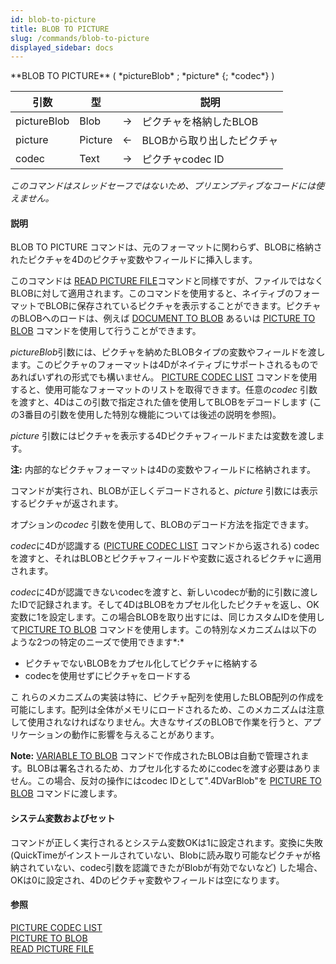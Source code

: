 ```yaml
---
id: blob-to-picture
title: BLOB TO PICTURE
slug: /commands/blob-to-picture
displayed_sidebar: docs
---
```


<!--REF #_command_.BLOB TO PICTURE.Syntax-->**BLOB TO PICTURE** ( *pictureBlob* ; *picture* {; *codec*} )<!-- END REF-->
<!--REF #_command_.BLOB TO PICTURE.Params-->
| 引数 | 型 |  | 説明 |
| --- | --- | --- | --- |
| pictureBlob | Blob | &#8594;  | ピクチャを格納したBLOB |
| picture | Picture | &#8592; | BLOBから取り出したピクチャ |
| codec | Text | &#8594;  | ピクチャcodec ID |

<!-- END REF-->

*このコマンドはスレッドセーフではないため、プリエンプティブなコードには使えません。*


#### 説明 

<!--REF #_command_.BLOB TO PICTURE.Summary-->BLOB TO PICTURE コマンドは、元のフォーマットに関わらず、BLOBに格納されたピクチャを4Dのピクチャ変数やフィールドに挿入します。<!-- END REF-->

このコマンドは [READ PICTURE FILE](read-picture-file.md)コマンドと同様ですが、ファイルではなくBLOBに対して適用されます。このコマンドを使用すると、ネイティブのフォーマットでBLOBに保存されているピクチャを表示することができます。ピクチャのBLOBへのロードは、例えば [DOCUMENT TO BLOB](document-to-blob.md) あるいは [PICTURE TO BLOB](picture-to-blob.md) コマンドを使用して行うことができます。

*pictureBlob*引数には、ピクチャを納めたBLOBタイプの変数やフィールドを渡します。このピクチャのフォーマットは4Dがネイティブにサポートされるものであればいずれの形式でも構いません。 [PICTURE CODEC LIST](picture-codec-list.md) コマンドを使用すると、使用可能なフォーマットのリストを取得できます。任意の*codec* 引数を渡すと、4Dはこの引数で指定された値を使用してBLOBをデコードします (この3番目の引数を使用した特別な機能については後述の説明を参照)。

*picture* 引数にはピクチャを表示する4Dピクチャフィールドまたは変数を渡します。

**注:** 内部的なピクチャフォーマットは4Dの変数やフィールドに格納されます。

コマンドが実行され、BLOBが正しくデコードされると、*picture* 引数には表示するピクチャが返されます。

オプションの*codec* 引数を使用して、BLOBのデコード方法を指定できます。

*codec*に4Dが認識する ([PICTURE CODEC LIST](picture-codec-list.md "PICTURE CODEC LIST") コマンドから返される) codecを渡すと、それはBLOBとピクチャフィールドや変数に返されるピクチャに適用されます。  
  
*codec*に4Dが認識できないcodecを渡すと、新しいcodecが動的に引数に渡したIDで記録されます。そして4DはBLOBをカプセル化したピクチャを返し、OK変数に1を設定します。この場合BLOBを取り出すには、同じカスタムIDを使用して[PICTURE TO BLOB](picture-to-blob.md "PICTURE TO BLOB") コマンドを使用します。この特別なメカニズムは以下のような2つの特定のニーズで使用できます*:*

* ピクチャでないBLOBをカプセル化してピクチャに格納する
* codecを使用せずにピクチャをロードする

こ れらのメカニズムの実装は特に、ピクチャ配列を使用したBLOB配列の作成を可能にします。配列は全体がメモリにロードされるため、このメカニズムは注意 して使用されなければなりません。大きなサイズのBLOBで作業を行うと、アプリケーションの動作に影響を与えることがあります。

**Note:** [VARIABLE TO BLOB](variable-to-blob.md) コマンドで作成されたBLOBは自動で管理されます。BLOBは署名されるため、カプセル化するためにcodecを渡す必要はありません。この場合、反対の操作にはcodec IDとして".4DVarBlob"を [PICTURE TO BLOB](picture-to-blob.md) コマンドに渡します。  

#### システム変数およびセット 

コマンドが正しく実行されるとシステム変数OKは1に設定されます。変換に失敗 (QuickTimeがインストールされていない、Blobに読み取り可能なピクチャが格納されていない、codec引数を認識できたがBlobが有効でないなど) した場合、OKは0に設定され、4Dのピクチャ変数やフィールドは空になります。

#### 参照 

[PICTURE CODEC LIST](picture-codec-list.md)  
[PICTURE TO BLOB](picture-to-blob.md)  
[READ PICTURE FILE](read-picture-file.md)  